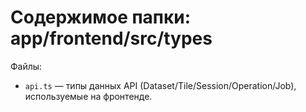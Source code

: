 # Содержимое папки: app/frontend/src/types

Файлы:
- `api.ts` — типы данных API (Dataset/Tile/Session/Operation/Job), используемые на фронтенде.

